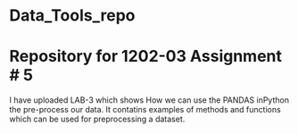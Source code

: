 # Data_Tools_repo
# Repository for 1202-03 Assignment # 5 #
I have uploaded LAB-3 which shows How we can use the PANDAS inPython the pre-process our data.
It contatins examples of methods and functions which can be used for preprocessing a dataset.
